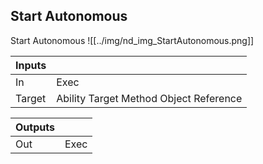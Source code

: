 ## Start Autonomous
Start Autonomous
![[../img/nd_img_StartAutonomous.png]]

|Inputs||
|--|--|
| In | Exec |
| Target | Ability Target Method Object Reference |

|Outputs||
|--|--|
| Out | Exec |
